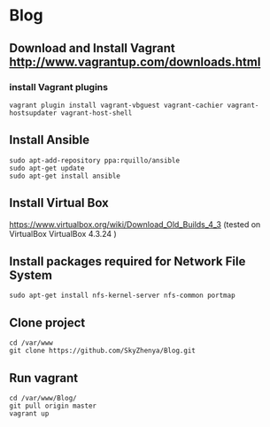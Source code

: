 Blog
============================================


## Download and Install Vagrant http://www.vagrantup.com/downloads.html

### install Vagrant plugins

```
vagrant plugin install vagrant-vbguest vagrant-cachier vagrant-hostsupdater vagrant-host-shell
```

## Install Ansible

```
sudo apt-add-repository ppa:rquillo/ansible
sudo apt-get update
sudo apt-get install ansible
```

## Install Virtual Box

https://www.virtualbox.org/wiki/Download_Old_Builds_4_3 (tested on VirtualBox VirtualBox 4.3.24 )

## Install packages required for Network File System

```
sudo apt-get install nfs-kernel-server nfs-common portmap
```

## Clone project

```
cd /var/www
git clone https://github.com/SkyZhenya/Blog.git
```

## Run vagrant

```
cd /var/www/Blog/
git pull origin master
vagrant up
```